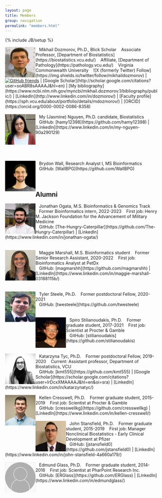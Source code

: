 ```yaml
---
layout: page
title: Members
group: navigation
permalink: "members.html"
---
```

{% include JB/setup %}

<img alt="Mikhail Dozmorov" align="left" src="media/people/MikhailDozmorov.jpg" width="100" height="100"/>
&nbsp;&nbsp;&nbsp;Mikhail Dozmorov, Ph.D., Blick Scholar  
&nbsp;&nbsp;&nbsp;Associate Professor, [Department of Biostatistics](https://biostatistics.vcu.edu/)  
&nbsp;&nbsp;&nbsp;Affiliate, [Department of Pathology](https://pathology.vcu.edu/)  
&nbsp;&nbsp;&nbsp;Virginia Commonwealth University  
<!-- &nbsp;&nbsp;&nbsp;[CV](./files/Dozmorov_M-CV.pdf) -->  
&nbsp;&nbsp;&nbsp;![X (formerly Twitter) Follow](https://img.shields.io/twitter/follow/mikhaildozmorov) | <a href="https://github.com/mdozmorov"><img alt="GitHub friends" height="20px" src="https://img.shields.io/github/followers/mdozmorov?label=GitHub%20friends&style=social"></a> | [Google Scholar](http://scholar.google.com/citations?user=soABR8sAAAAJ&hl=en) | [My bibliography](https://www.ncbi.nlm.nih.gov/myncbi/mikhail.dozmorov.1/bibliography/public/) | [LinkedIn](http://www.linkedin.com/in/dozmorov/) | [Faculty profile](https://sph.vcu.edu/about/portfolio/details/mdozmorov/) | [ORCID](https://orcid.org/0000-0002-0086-8358)
<br>
<br>

<img alt="My (Jasmine) Nguyen" align="left" src="media/people/nguyenm212-sq.jpg" width="100" height="100"/>
&nbsp;&nbsp;&nbsp;My (Jasmine) Nguyen, Ph.D. candidate, Biostatistics
<br>
&nbsp;&nbsp;&nbsp;GitHub: [hamy12398](https://github.com/hamy12398) | [LinkedIn](https://www.linkedin.com/in/my-nguyen-90a290129)
<br>
<br>
<br>
<br>
<br>
<br>

<img alt="Brydon Wall" align="left" src="media/people/Brydon_Wall.jpeg" width="100" height="100"/>
&nbsp;&nbsp;&nbsp;Brydon Wall, Research Analyst I, MS Bioinformatics
<br>
&nbsp;&nbsp;&nbsp;GitHub: [WallBPG](https://github.com/WallBPG) 
<br>
<br>
<br>

## Alumni

<img alt="Jonathan Ogata" align="left" src="media/people/Jonathan_Ogata.jpeg" width="100" height="100"/>
&nbsp;&nbsp;&nbsp;Jonathan Ogata, M.S. Bioinformatics & Genomics Track
&nbsp;&nbsp;&nbsp;Former Bioinformatics intern, 2022-2023  
&nbsp;&nbsp;&nbsp;First job: Henry M. Jackson Foundation for the Advancement of Military Medicine  
<br>
&nbsp;&nbsp;&nbsp;GitHub: [The-Hungry-Caterpillar](https://github.com/The-Hungry-Caterpillar) | [LinkedIn](https://www.linkedin.com/in/jonathan-ogata/)   
<br>
<br>
<br>

<img alt="Maggie Marshall" align="left" src="media/people/MaggieMarshall.jpg" width="100" height="100"/>
&nbsp;&nbsp;&nbsp;Maggie Marshall, M.S. Bioinformatics student  
&nbsp;&nbsp;&nbsp;Former Senior Research Assistant, 2020-2022  
&nbsp;&nbsp;&nbsp;First job: Bioinformatics Analyst at PetDx  
<br>
&nbsp;&nbsp;&nbsp;GitHub: [magmarshh](https://github.com/magmarshh) | [LinkedIn](https://www.linkedin.com/in/maggie-marshall-03188115b/)     
<br>
<br>
<br>

<img alt="Tyler Steele" align="left" src="media/people/TylerSteele.jpg" width="100" height="100"/>
&nbsp;&nbsp;&nbsp;Tyler Steele, Ph.D.  
&nbsp;&nbsp;&nbsp;Former postdoctoral Fellow, 2020-2021  
<br>
&nbsp;&nbsp;&nbsp;GitHub: [twesteele](https://github.com/twesteele)   
<br>
<br>
<br>

<img alt="Spiro Stilianoudakis" align="left" src="media/people/SpiroStilianoudakis.jpg" width="100" height="100"/>
&nbsp;&nbsp;&nbsp;Spiro Stilianoudakis, Ph.D.   
&nbsp;&nbsp;&nbsp;Former graduate student, 2017-2021  
&nbsp;&nbsp;&nbsp;First job: Scientist at Procter & Gamble  
<br>
&nbsp;&nbsp;&nbsp;GitHub: [stilianoudakis](https://github.com/stilianoudakis)   
<br>
<br>
<br>

<img alt="Katarzyna Tyc" align="left" src="media/people/KatarzynaTyc.jpg" width="100" height="100"/>
&nbsp;&nbsp;&nbsp;Katarzyna Tyc, Ph.D.  
&nbsp;&nbsp;&nbsp;Former postdoctoral Fellow, 2019-2020  
&nbsp;&nbsp;&nbsp;Current: Assistant professor, Department of Biostatistics, VCU  
<br>
&nbsp;&nbsp;&nbsp;GitHub: [kmt555](https://github.com/kmt555) | [Google Scholar](https://scholar.google.com/citations?user=IrDcxXMAAAAJ&hl=en&oi=sra) | [LinkedIn](https://www.linkedin.com/in/katarzynatyc/)   
<br>
<br>

<img alt="Kellen Cresswell" align="left" src="media/people/KellenCresswell.jpg" width="100" height="100"/>
&nbsp;&nbsp;&nbsp;Kellen Cresswell, Ph.D.  
&nbsp;&nbsp;&nbsp;Former graduate student, 2015-2019  
&nbsp;&nbsp;&nbsp;First job: Scientist at Procter & Gamble  
<br>
&nbsp;&nbsp;&nbsp;GitHub: [cresswellkg](https://github.com/cresswellkg) | [LinkedIn](https://www.linkedin.com/in/kellen-cresswell/)  
<br>
<br>

<img alt="John Stansfield" align="left" src="media/people/JohnStansfield.jpg" width="100" height="100"/>
&nbsp;&nbsp;&nbsp;John Stansfield, Ph.D.  
&nbsp;&nbsp;&nbsp;Former graduate student, 2015-2019  
&nbsp;&nbsp;&nbsp;First job: Manager Nonclinical Biostatistics - Early Clinical Development at Pfizer  
<br>
&nbsp;&nbsp;&nbsp;GitHub: [jstansfield0](https://github.com/jstansfield0) | [LinkedIn](https://www.linkedin.com/in/john-stansfield-4a660a179/)  
<br>
<br>

<img alt="Edmund Glass" align="left" src="media/people/240px-Missing_avatar.svg.png" width="100" height="100"/>
&nbsp;&nbsp;&nbsp;Edmund Glass, Ph.D.  
&nbsp;&nbsp;&nbsp;Former graduate student, 2014-2016  
&nbsp;&nbsp;&nbsp;First job: Scientist at PharPoint Research Inc.  
<br>
&nbsp;&nbsp;&nbsp;GitHub: [ERGlass](https://github.com/ERGlass) | [LinkedIn](https://www.linkedin.com/in/edmundglass/)  
<br>
<br>



